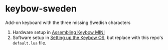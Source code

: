 # keybow-sweden
Add-on keyboard with the three missing Swedish characters

1. Hardware setup in [Assembling Keybow MINI](https://learn.pimoroni.com/tutorial/sandyj/assembling-keybow-mini)
2. Software setup in [Setting up the Keybow OS](https://learn.pimoroni.com/tutorial/sandyj/setting-up-the-keybow-os), but replace with this repo's `default.lua` file.
